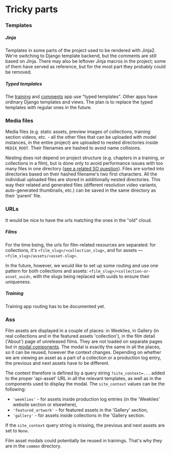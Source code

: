 # Tricky parts

### Templates
##### Jinja
Templates in some parts of the project used to be rendered with Jinja2. We're switching to Django
template backend, but the comments are still based on Jinja. There may also be leftover Jinja macros in
the project; some of them have served as reference, but for the most part they probably could be removed.


##### Typed templates
The [training](./architecture.md#training) and [comments](./architecture.md#comments) app use
"typed templates". Other apps have ordinary Django templates and views. The plan is to replace the typed
templates with regular ones in the future.



### Media files

Media files (e.g. static assets, preview images of collections, training section videos, etc. - all the
other files that can be uploaded with model instances, in the entire project) are uploaded to nested
directories inside `MEDIA_ROOT`. Their filenames are hashed to avoid name collisions.

Nesting does not depend on project structure (e.g. chapters in a training, or collections in a film),
but is done only to avoid performance issues with too many files in one directory
([see a related SO question](https://stackoverflow.com/a/466938/4744341)). Files are sorted into
directories based on their hashed filename's two first characters. All the individual uploaded files
are stored in additionally nested directories. This way their related and generated files (different
resolution video variants, auto-generated thumbnails, etc.) can be saved in the same directory as their
'parent' file.


### URLs

It would be nice to have the urls matching the ones in the "old" cloud.

##### Films
For the time being, the urls for film-related resources are separated:
for collections, it's `<film_slug>/<collection_slug>`, and for assets — `<film_slug>/assets/<asset-slug>`.

In the future, however, we would like to set up some routing and use one pattern for both
collections and assets: `<film_slug>/<collection-or-asset_uuid>`, with the slugs being replaced
with uuids to ensure their uniqueness.

##### Training
Training app routing has to be documented yet.


### Ass

Film assets are displayed in a couple of places: in Weeklies, in Gallery (in real collections and
in the featured assets 'collection'), in the film detail ('About') page of unreleased films.
They are not loaded on separate pages but in [modal
components](https://getbootstrap.com/docs/4.0/components/modal/).
The modal is exactly the same in all the places, so it can be reused, however the context changes.
Depending on whether we are viewing an asset as a part of a collection or a production log entry,
the previous and next assets have to be different.

The context therefore is defined by a query string `?site_context=...` added to the proper 'api-asset'
URL in all the relevant templates, as well as in the components used to display the modal.
The `site_context` values can be the following:

- `'weeklies'` - for assets inside production log entries (in the 'Weeklies' website section or elsewhere),
- `'featured_artwork'` - for featured assets in the 'Gallery' section,
- `'gallery'` - for assets inside collections in the 'Gallery section.

If the `site_context` query string is missing, the previous and next assets are set to `None`.

Film asset modals could potentially be reused in trainings. That's why they are in the `common` directory.

